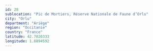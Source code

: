 ```yaml
---
id: 28
sublocation: "Pic de Mortiers, Réserve Nationale de Faune d’Orlu"
city: "Orlu"
department: "Ariège"
region: "Occitanie"
country: "France"
latitude: 42.7020333
longitude: 1.8894592
---
```

